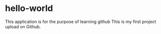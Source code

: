 # hello-world
This application is for the purpose of learning github 
This is my first project upload on Github.
